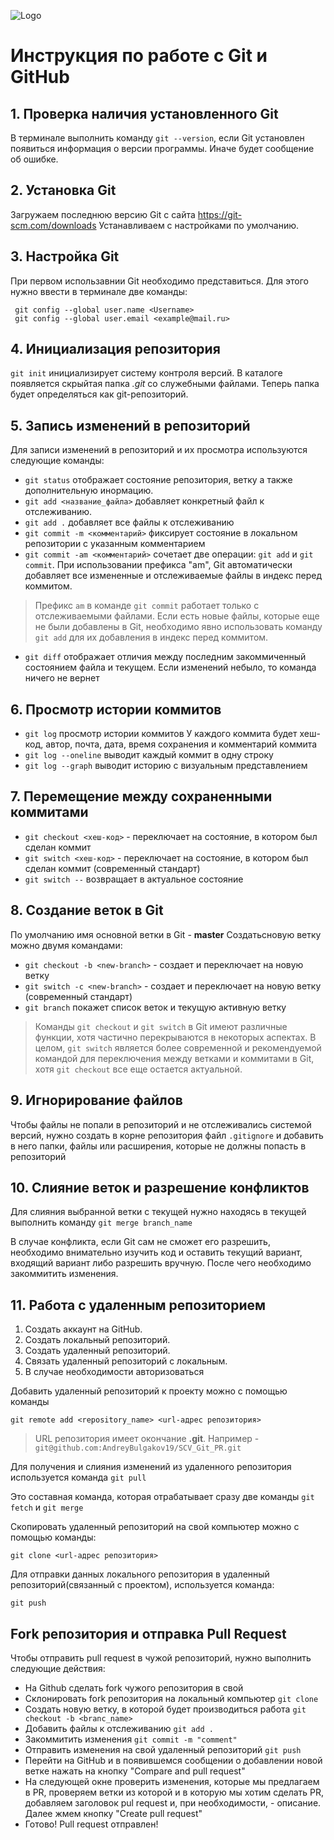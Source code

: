 ![Logo](img/logo.png)

# Инструкция по работе с Git и GitHub

## 1. Проверка наличия установленного Git
В терминале выполнить команду `git --version`, если Git установлен появиться информация о версии программы. Иначе будет сообщение об ошибке.

## 2. Установка Git
 Загружаем последнюю версию Git с сайта https://git-scm.com/downloads
 Устанавливаем с настройками по умолчанию.

## 3. Настройка Git
 При первом использавнии Git необходимо представиться. Для этого нужно ввести в терминале две команды:

```
 git config --global user.name <Username>
 git config --global user.email <example@mail.ru>
```

## 4. Инициализация репозитория
`git init` инициализирует систему контроля версий. В каталоге появляется скрыйтая папка *.git* со служебными файлами. Теперь папка будет определяться как git-репозиторий.

## 5. Запись изменений в репозиторий 
Для записи изменений в репозиторий и их просмотра используются следующие команды:

+ `git status` отображает состояние репозитория, ветку а также дополнительную инормацию.
+ `git add <название_файла>` добавляет конкретный файл к отслеживанию. 
+ `git add .` добавляет все файлы к отслеживанию 
+ `git commit -m <комментарий>` фиксирует состояние в локальном репозитории с указанным комментарием
+ `git commit -am <комментарий>` сочетает две операции: `git add` и `git commit`. При использовании префикса "am", Git автоматически добавляет все измененные и отслеживаемые файлы в индекс перед коммитом. 
> Префикс `am` в команде `git commit` работает только с отслеживаемыми файлами. Если есть новые файлы, которые еще не были добавлены в Git, необходимо явно использовать команду `git add` для их добавления в индекс перед коммитом.
+ `git diff` отображает отличия между последним закоммиченный состоянием файла и текущем. Если изменений небыло, то команда ничего не вернет

## 6. Просмотр истории коммитов
+ `git log` просмотр истории коммитов
У каждого коммита будет хеш-код, автор, почта, дата, время сохранения и комментарий коммита
+ `git log --oneline` выводит каждый коммит в одну строку
+ `git log --graph` выводит историю с визуальным представлением

## 7. Перемещение между сохраненными коммитами
+ `git checkout <хеш-код>` - переключает на состояние, в котором был сделан коммит
+ `git switch <хеш-код>` - переключает на состояние, в котором был сделан коммит (современный стандарт)
+ `git switch --` возвращает в актуальное состояние

## 8. Создание веток в Git
По умолчанию имя основной ветки в Git - **master**
Создатьсновую ветку можно двумя командами: 

+ `git checkout -b <new-branch>` - создает и переключает  на новую ветку
+ `git switch -c <new-branch>` - создает и переключает  на новую ветку (современный стандарт)
+ `git branch` покажет список веток и текущую активную ветку

>Команды `git checkout` и `git switch` в Git имеют различные функции, хотя частично перекрываются в некоторых аспектах. В целом, `git switch` является более современной и рекомендуемой командой для переключения между ветками и коммитами в Git, хотя `git checkout` все еще остается актуальной.

## 9. Игнорирование файлов
Чтобы файлы не попали в репозиторий и не отслеживались системой версий, нужно создать в корне репозитория файл `.gitignore` и добавить в него папки, файлы или расширения, которые не должны попасть в репозиторий

## 10. Слияние веток и разрешение конфликтов
Для слияния выбранной ветки с текущей нужно находясь в текущей выполнить команду `git merge branch_name`

В случае конфликта, если Git сам не сможет его разрешить, необходимо внимательно изучить код и оставить текущий вариант, входящий вариант либо разрешить вручную. После чего необходимо закоммитить изменения.
 
## 11. Работа с удаленным репозиторием

1. Создать аккаунт на GitHub.
2. Создать локальный репозиторий.
3. Создать удаленный репозиторий.
4. Связать удаленный репозиторий с локальным.
5. В случае необходимости авторизоваться

Добавить удаленный репозиторий к проекту можно с помощью команды 
```
git remote add <repository_name> <url-адрес репозитория>
```

> URL репозитория имеет окончание **.git**. Например - `git@github.com:AndreyBulgakov19/SCV_Git_PR.git`

Для получения и слияния изменений из удаленного репозитория используется команда `git pull`

Это составная команда, которая отрабатывает сразу две команды `git fetch` и `git merge`


Скопировать удаленный репозиторий на свой компьютер можно с помощью команды:
```
git clone <url-адрес репозитория>
```

Для отправки данных локального репозитория в удаленный репозиторий(связанный с проектом), используется команда:
```
git push
```

## Fork репозитория и отправка Pull Request

Чтобы отправить pull request в чужой репозиторий, нужно выполнить следующие действия:

* На Github сделать fork чужого репозитория в свой
* Склонировать fork репозитория на локальный компьютер `git clone`
* Создать новую ветку, в которой будет производиться работа `git checkout -b <branc_name>`
* Добавить файлы к отслеживанию `git add .`
* Закоммитить изменения `git commit -m "comment"`
* Отправить изменения на свой удаленный репозиторий `git push`
* Перейти на GitHub и в появившемся сообщении о добавлении новой ветке нажать на кнопку "Compare and pull request"
* На следующей окне проверить изменения, которые мы предлагаем в PR, проверяем ветки из которой и в которую мы хотим сделать PR, добавляем заголовок pul request и, при необходимости, - описание. Далее жмем кнопку "Create pull request"
* Готово! Pull request отправлен!
